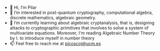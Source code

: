 - 👋 Hi, I’m Pilar
- 👀 I’m interested in post-quantum cryptography, computational algebra, discrete mathematics, algebraic geometry. 
- 🌱 I’m currently learning about algebraic cryptanalysis, that is, designing attacks to cryptographic primitives that involves to solve a system of multivariate equations. Moreover, I'm reading Algebraic Number Theory by I.
to introduce myself in number theory
- 📫 Feel free to reach me at picoscoj@ucm.es
<!---
pilarcoscojuela/pilarcoscojuela is a ✨ special ✨ repository because its `README.md` (this file) appears on your GitHub profile.
You can click the Preview link to take a look at your changes.
--->
